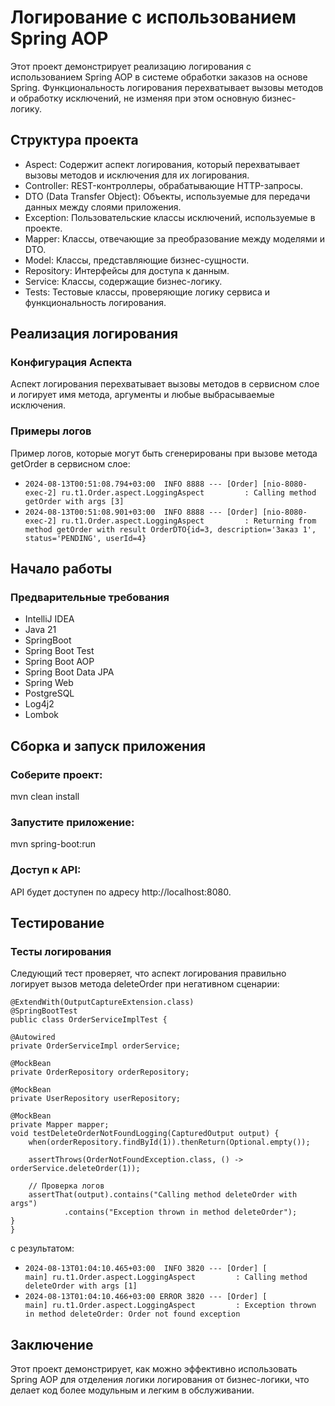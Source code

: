 # Логирование с использованием Spring AOP
Этот проект демонстрирует реализацию логирования с использованием Spring AOP в системе обработки заказов на основе Spring. Функциональность логирования перехватывает вызовы методов и обработку исключений, не изменяя при этом основную бизнес-логику.

## Структура проекта
- Aspect: Содержит аспект логирования, который перехватывает вызовы методов и исключения для их логирования.
- Controller: REST-контроллеры, обрабатывающие HTTP-запросы.
- DTO (Data Transfer Object): Объекты, используемые для передачи данных между слоями приложения.
- Exception: Пользовательские классы исключений, используемые в проекте.
- Mapper: Классы, отвечающие за преобразование между моделями и DTO.
- Model: Классы, представляющие бизнес-сущности.
- Repository: Интерфейсы для доступа к данным.
- Service: Классы, содержащие бизнес-логику.
- Tests: Тестовые классы, проверяющие логику сервиса и функциональность логирования.

## Реализация логирования

### Конфигурация Аспекта
Аспект логирования перехватывает вызовы методов в сервисном слое и логирует имя метода, аргументы и любые выбрасываемые исключения.
### Примеры логов
Пример логов, которые могут быть сгенерированы при вызове метода getOrder в сервисном слое:
- `2024-08-13T00:51:08.794+03:00  INFO 8888 --- [Order] [nio-8080-exec-2] ru.t1.Order.aspect.LoggingAspect         : Calling method getOrder with args [3]`
- `2024-08-13T00:51:08.901+03:00  INFO 8888 --- [Order] [nio-8080-exec-2] ru.t1.Order.aspect.LoggingAspect         : Returning from method getOrder with result OrderDTO{id=3, description='Заказ 1', status='PENDING', userId=4}`

## Начало работы
### Предварительные требования
- IntelliJ IDEA
- Java 21
- SpringBoot
- Spring Boot Test
- Spring Boot AOP
- Spring Boot Data JPA
- Spring Web
- PostgreSQL
- Log4j2
- Lombok

## Сборка и запуск приложения

### Соберите проект:
mvn clean install

### Запустите приложение:
mvn spring-boot:run

### Доступ к API:

API будет доступен по адресу http://localhost:8080.

## Тестирование
### Тесты логирования
Следующий тест проверяет, что аспект логирования правильно логирует вызов метода deleteOrder при негативном сценарии:  

`@ExtendWith(OutputCaptureExtension.class)`  
`@SpringBootTest`  
`public class OrderServiceImplTest {`  

    @Autowired
    private OrderServiceImpl orderService;

    @MockBean
    private OrderRepository orderRepository;

    @MockBean
    private UserRepository userRepository;

    @MockBean
    private Mapper mapper;
    void testDeleteOrderNotFoundLogging(CapturedOutput output) {
        when(orderRepository.findById(1)).thenReturn(Optional.empty());

        assertThrows(OrderNotFoundException.class, () -> orderService.deleteOrder(1));

        // Проверка логов
        assertThat(output).contains("Calling method deleteOrder with args")
                .contains("Exception thrown in method deleteOrder");
    }
    }
  c результатом: 
- `2024-08-13T01:04:10.465+03:00  INFO 3820 --- [Order] [           main] ru.t1.Order.aspect.LoggingAspect         : Calling method deleteOrder with args [1]`
- `2024-08-13T01:04:10.466+03:00 ERROR 3820 --- [Order] [           main] ru.t1.Order.aspect.LoggingAspect         : Exception thrown in method deleteOrder: Order not found exception`

## Заключение
Этот проект демонстрирует, как можно эффективно использовать Spring AOP для отделения логики логирования от бизнес-логики, что делает код более модульным и легким в обслуживании.
  

